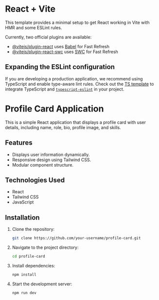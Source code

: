 # React + Vite

This template provides a minimal setup to get React working in Vite with HMR and some ESLint rules.

Currently, two official plugins are available:

- [@vitejs/plugin-react](https://github.com/vitejs/vite-plugin-react/blob/main/packages/plugin-react/README.md) uses [Babel](https://babeljs.io/) for Fast Refresh
- [@vitejs/plugin-react-swc](https://github.com/vitejs/vite-plugin-react-swc) uses [SWC](https://swc.rs/) for Fast Refresh

## Expanding the ESLint configuration

If you are developing a production application, we recommend using TypeScript and enable type-aware lint rules. Check out the [TS template](https://github.com/vitejs/vite/tree/main/packages/create-vite/template-react-ts) to integrate TypeScript and [`typescript-eslint`](https://typescript-eslint.io) in your project.

# Profile Card Application

This is a simple React application that displays a profile card with user details, including name, role, bio, profile image, and skills.

## Features
- Displays user information dynamically.
- Responsive design using Tailwind CSS.
- Modular component structure.

## Technologies Used
- React
- Tailwind CSS
- JavaScript

## Installation

1. Clone the repository:
   ```sh
   git clone https://github.com/your-username/profile-card.git
   ```

2. Navigate to the project directory:
   ```sh
   cd profile-card
   ```

3. Install dependencies:
   ```sh
   npm install
   ```

4. Start the development server:
   ```sh
   npm run dev
   ```
